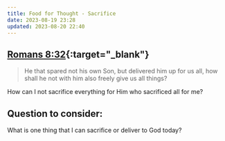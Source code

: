 ```yaml
---
title: Food for Thought - Sacrifice
date: 2023-08-19 23:28
updated: 2023-08-20 22:40
---
```


## [Romans 8:32](https://www.churchofjesuschrist.org/study/scriptures/nt/rom/8?id=p32&lang=eng#p32){:target="_blank"}

> He that spared not his own Son, but delivered him up for us all, how shall he not with him also freely give us all things?

How can I not sacrifice everything for Him who sacrificed all for me?

## Question to consider:
What is one thing that I can sacrifice or deliver to God today?
